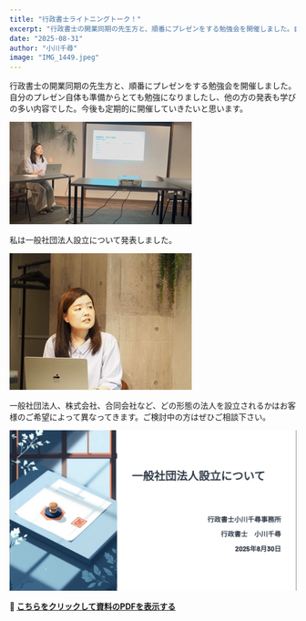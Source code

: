 ```yaml
---
title: "行政書士ライトニングトーク！"
excerpt: "行政書士の開業同期の先生方と、順番にプレゼンをする勉強会を開催しました。自分のプレゼン自体も準備からとても勉強になりましたし、他の方の発表も学びの多い内容でした..."
date: "2025-08-31"
author: "小川千尋"
image: "IMG_1449.jpeg"
---
```


行政書士の開業同期の先生方と、順番にプレゼンをする勉強会を開催しました。自分のプレゼン自体も準備からとても勉強になりましたし、他の方の発表も学びの多い内容でした。今後も定期的に開催していきたいと思います。

![IMG_1449](IMG_1449.jpeg)

私は一般社団法人設立について発表しました。

![IMG_1441](IMG_1441.jpeg)

一般社団法人、株式会社、合同会社など、どの形態の法人を設立されるかはお客様のご希望によって異なってきます。ご検討中の方はぜひご相談下さい。



![一般社団法人設立について](title.png)

**📄 [こちらをクリックして資料のPDFを表示する](/content/blog/jp/08312025/corporation-guide.pdf)**
